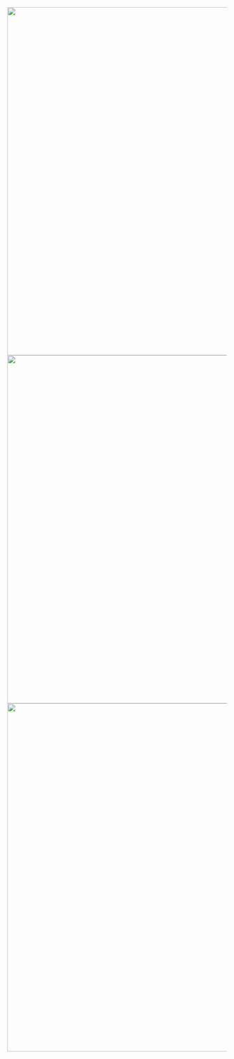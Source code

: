 <img width=600 height=800 src="https://github.com/user-attachments/assets/729b14d5-e0e2-49b9-a65b-f8921f9d9d57">

<img width=600 height=800 src="https://github.com/user-attachments/assets/4b3fe98a-960d-4857-af0d-a2861388aaf0">

<img width=600 height=800 src="https://github.com/user-attachments/assets/840fd109-4146-483f-85e6-ae7444ab7e21">

